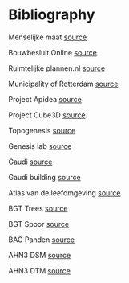 # Bibliography

Menselijke maat [source](https://www.google.nl/url?sa=t&rct=j&q=&esrc=s&source=web&cd=&ved=2ahUKEwjk--rXwdT1AhUPiv0HHdMWA90QFnoECAwQAQ&url=https%3A%2F%2Frepository.tudelft.nl%2Fislandora%2Fobject%2Fuuid%3A1cfebd8a-95a0-441a-806c-e188e7a08f66%2Fdatastream%2FOBJ%2Fdownload&usg=AOvVaw1Bv5BRBdov7UJXQmP6sEzk)

Bouwbesluit Online [source](https://www.bouwbesluitonline.nl/docs/wet/bb2012)

Ruimtelijke plannen.nl [source](https://www.ruimtelijkeplannen.nl/)

Municipality of Rotterdam [source](https://www.rotterdam.nl/)

Project Apidea [source](https://edaakaltun.github.io/project_apidae/)

Project Cube3D [source](https://sanderbentvelsen.github.io/spatial_computing_project_template/)

Topogenesis [source](https://genesis-lab.dev/products/topogenesis/)

Genesis lab [source](https://genesis-lab.dev/)

Gaudi [source](https://nl.wikipedia.org/wiki/Antoni_Gaud%C3%AD)

Gaudi building [source](https://www.google.nl/search?sxsrf=APq-WBtJZSMYD6Q8Kc9IhdxQOLmpEHk_1w:1643375599643&q=Casa+Mil%C3%A0&stick=H4sIAAAAAAAAAONgFmLXz9U3qEwyUAIz8sottJSzk630E4uSMzJLUpNLSotSERyrlNTizPS81JRHjMHcAi9_3BOW8pq05uQ1RhcuYnQJiXKxueaVZJZUCnFLcXLBrLZi0mCqYuJg4FnEyuWcWJyo4JuZc3jBBDZGAEG5IvGfAAAA&sa=X)

Atlas van de leefomgeving [source](https://www.atlasleefomgeving.nl/)

BGT Trees [source](https://data.overheid.nl/dataset/6340-basisregistratie-grootschalige-topografie--bgt-)

BGT Spoor [source](https://data.overheid.nl/dataset/6340-basisregistratie-grootschalige-topografie--bgt-)

BAG Panden [source](https://www.pdok.nl/introductie/-/article/basisregistratie-adressen-en-gebouwen-ba-1)

AHN3 DSM [source](https://www.ahn.nl/)

AHN3 DTM [source](https://www.ahn.nl/)